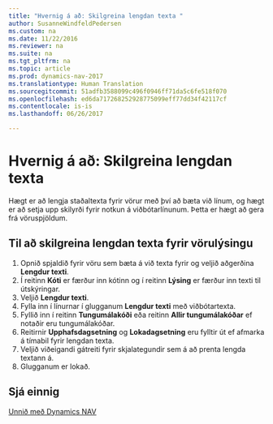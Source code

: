 ```yaml
---
title: "Hvernig á að: Skilgreina lengdan texta "
author: SusanneWindfeldPedersen
ms.custom: na
ms.date: 11/22/2016
ms.reviewer: na
ms.suite: na
ms.tgt_pltfrm: na
ms.topic: article
ms.prod: dynamics-nav-2017
ms.translationtype: Human Translation
ms.sourcegitcommit: 51adfb3588099c496f0946ff71da5c6fe518f070
ms.openlocfilehash: ed6da717268252928775099eff77dd34f42117cf
ms.contentlocale: is-is
ms.lasthandoff: 06/26/2017

---
```

    
# <a name="how-to-define-extended-text"></a>Hvernig á að: Skilgreina lengdan texta 

Hægt er að lengja staðaltexta fyrir vörur með því að bæta við línum, og hægt er að setja upp skilyrði fyrir notkun á viðbótarlínunum. Þetta er hægt að gera frá vöruspjöldum.

## <a name="to-define-extended-text-for-an-item-description"></a>Til að skilgreina lengdan texta fyrir vörulýsingu
1. Opnið spjaldið fyrir vöru sem bæta á við texta fyrir og veljið aðgerðina **Lengdur texti**.
2. Í reitinn **Kóti** er færður inn kótinn og í reitinn **Lýsing** er færður inn texti til útskýringar.
3. Veljið **Lengdur texti**.
4. Fylla inn í línurnar í glugganum **Lengdur texti** með viðbótartexta.
5. Fyllið inn í reitinn **Tungumálakóði** eða reitinn **Allir tungumálakóðar** ef notaðir eru tungumálakóðar. 
6. Reitirnir **Upphafsdagsetning** og **Lokadagsetning** eru fylltir út ef afmarka á tímabil fyrir lengdan texta.
7. Veljið viðeigandi gátreiti fyrir skjalategundir sem á að prenta lengda textann á.
8. Glugganum er lokað.

## <a name="see-also"></a>Sjá einnig
[Unnið með Dynamics NAV](ui-work-product.md)


